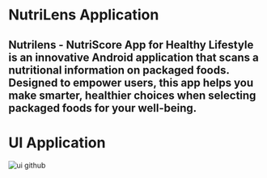 # NutriLens Application

## Nutrilens - NutriScore App for Healthy Lifestyle is an innovative Android application that scans a nutritional information on packaged foods. Designed to empower users, this app helps you make smarter, healthier choices when selecting packaged foods for your well-being.

# UI Application

![ui github](https://github.com/NutriLens-Bangkit-2024/NutriLens_App/assets/116817087/7c1b62fe-a1a4-4296-960f-ef74ab191d1e)
